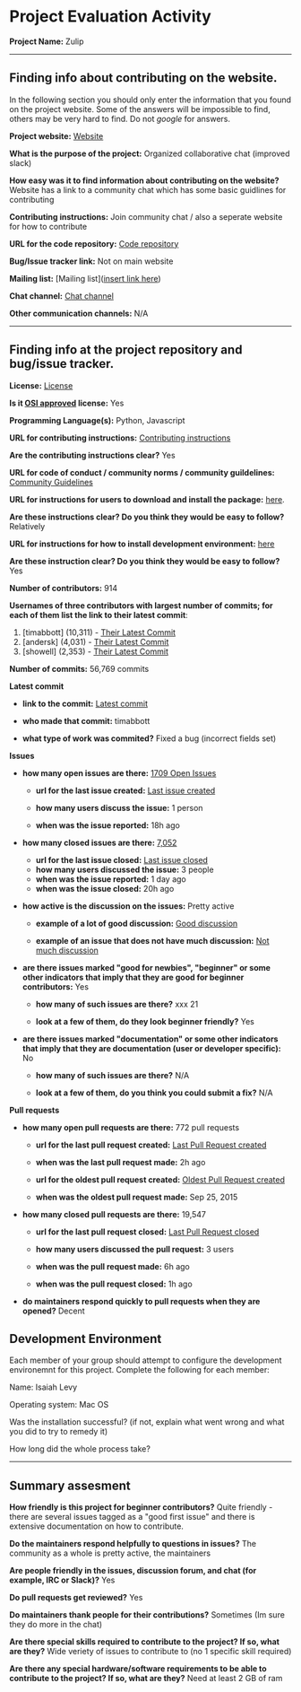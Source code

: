 # Project Evaluation Activity

__Project Name:__  Zulip

---

## Finding info about contributing on the website.

In the following section you should only enter the information that you
found on the project website. Some of the answers will be impossible to find, others
may be very hard to find. Do not _google_ for answers.

__Project website:__ [Website](https://zulip.com/)


__What is the purpose of the project:__ Organized collaborative chat (improved slack)

__How easy was it to find information about contributing on the website?__ Website has a link to a community chat which has some basic guidlines for contributing 

__Contributing instructions:__ Join community chat / also a seperate website for how to contribute

__URL for the code repository:__ [Code repository](https://github.com/zulip)

__Bug/Issue tracker link:__ Not on main website

__Mailing list:__ [Mailing list]([insert link here](https://zulip.com/development-community/))

__Chat channel:__ [Chat channel](https://chat.zulip.org/#narrow/stream/95-new-members)

__Other communication channels:__ N/A


---

## Finding info at the project repository and bug/issue tracker.

__License:__ [License](https://github.com/zulip/zulip/blob/main/LICENSE)

__Is it [OSI approved](https://opensource.org/licenses/alphabetical) license:__ Yes 

__Programming Language(s):__ Python, Javascript 

__URL for contributing instructions:__ [Contributing instructions](https://zulip.readthedocs.io/en/latest/contributing/contributing.html)

__Are the contributing instructions clear?__ Yes


__URL for code of conduct / community norms / community guildelines:__ [Community Guidelines](https://github.com/zulip/zulip/blob/main/CODE_OF_CONDUCT.md)

__URL for instructions for users to download and install the package:__  [here](https://zulip.readthedocs.io/en/latest/development/setup-recommended.html#macos). 


__Are these instructions clear? Do you think they would be easy to follow?__ Relatively 


__URL for instructions for how to install development environment:__ [here](https://zulip.readthedocs.io/en/latest/development/overview.html)


__Are these instruction clear? Do you think they would be easy to follow?__ Yes


__Number of contributors:__ 914


__Usernames of three contributors with largest number of commits; for
each of them list the link to their latest commit__:

1. [timabbott] (10,311) - [Their Latest Commit](https://github.com/zulip/zulip/commit/c0e88ad0eadba9df05a37eaf9dfc9f9f814d7600)
1. [andersk] (4,031) - [Their Latest Commit](https://github.com/zulip/zulip/commit/7b1bb984b307571f5b3ffb501226d6e970c38732)
1. [showell] (2,353) - [Their Latest Commit](https://github.com/zulip/zulip/commit/a8f5836ee6f5823082445f7bbb2ae3d7fb7a7ec1)


__Number of commits:__ 56,769 commits 

__Latest commit__ 

- __link to the commit:__ [Latest commit](https://github.com/zulip/zulip/commit/a513489f38bcad1025f3d9141a3132a166d2da6f)

- __who made that commit:__ timabbott

- __what type of work was commited?__ Fixed a bug (incorrect fields set)

__Issues__

- __how many open issues are there:__ [1709 Open Issues](https://github.com/zulip/zulip/issues)

    - __url for the last issue created:__ [Last issue created](https://github.com/zulip/zulip/issues/29139)

    - __how many users discuss the issue:__ 1 person
    
    - __when was the issue reported:__ 18h ago 
    

- __how many closed issues are there:__ [7,052](https://github.com/zulip/zulip/issues?q=is%3Aissue+is%3Aclosed)
    - __url for the last issue closed:__ [Last issue closed](https://github.com/zulip/zulip/issues/29132)
    - __how many users discussed the issue:__ 3 people
    - __when was the issue reported:__ 1 day ago
    - __when was the issue closed:__ 20h ago 

- __how active is the discussion on the issues:__ Pretty active 

    - __example of a lot of good discussion:__ [Good discussion](https://github.com/zulip/zulip/issues/29078)
    
    - __example of an issue that does not have much discussion:__ [Not much discussion](https://github.com/zulip/zulip/issues/29098)



- __are there issues marked "good for newbies", "beginner" or some other indicators that imply that they are good for beginner contributors:__  Yes 

    - __how many of such issues are there?__ xxx 21
    
    - __look at a few of them, do they look beginner friendly?__ Yes



- __are there issues marked "documentation" or some other indicators that imply that they are documentation (user or developer specific):__ No

    - __how many of such issues are there?__ N/A
    
    - __look at a few of them, do you think you could submit a fix?__ N/A



__Pull requests__

- __how many open pull requests are there:__ 772 pull requests

    - __url for the last pull request created:__ [Last Pull Request created](https://github.com/zulip/zulip/pull/29148)
    
    - __when was the last pull request made:__ 2h ago

    - __url for the oldest pull request created:__ [Oldest Pull Request created](https://github.com/zulip/zulip/pull/1)
    
    - __when was the oldest pull request made:__ Sep 25, 2015

- __how many closed pull requests are there:__ 19,547

    - __url for the last pull request closed:__ [Last Pull Request closed](https://github.com/zulip/zulip/pull/29146)
    
    - __how many users discussed the pull request:__ 3 users
    
    - __when was the pull request made:__  6h ago
    
    - __when was the pull request closed:__ 1h ago
    

- __do maintainers respond quickly to pull requests when they are opened?__ Decent


## Development Environment 

Each member of your group should attempt to configure the development environemnt 
for this project. Complete the following for each member:

Name: Isaiah Levy

Operating system: Mac OS 

Was the installation successful? (if not, explain what went wrong and 
what you did to try to remedy it)

How long did the whole process take? 


---


## Summary assesment
__How friendly is this project for beginner contributors?__ Quite friendly - there are several issues tagged as a "good first issue" and there is extensive documentation on how to contribute. 


__Do the maintainers respond helpfully to questions in issues?__ The community as a whole is pretty active, the maintainers 

__Are people friendly in the issues, discussion forum, and chat (for example, IRC or Slack)?__ Yes 

__Do pull requests get reviewed?__ Yes

__Do maintainers thank people for their contributions?__ Sometimes (Im sure they do more in the chat)

__Are there special skills required to contribute to the project? If so, what are they?__ Wide veriety of issues to contribute to (no 1 specific skill required)

__Are there any special hardware/software requirements to be able to contribute to the project? If so, what are they?__ Need at least 2 GB of ram  

